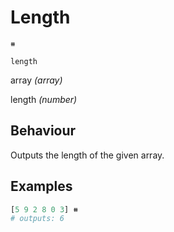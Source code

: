 # Length
<deflist type="narrow">
    <def title="Symbol">
        <code>⧻</code>
    </def>
    <def title="Names">
        <p><code>length</code></p>
    </def>
    <def title="Arguments">
        <p id="arg_array">array <i>(array)</i></p>
    </def>
    <def title="Output">
        <p id="out">length <i>(number)</i></p>
    </def>
</deflist>

## Behaviour
<a anchor="out">Outputs</a> the length of the given
<a anchor="arg_array">array</a>.

## Examples
```Python
[5 9 2 8 0 3] ⧻
# outputs: 6
```